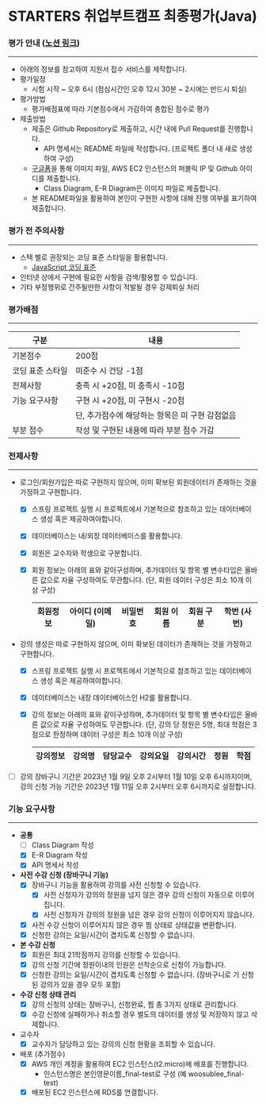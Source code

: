 # STARTERS 취업부트캠프 최종평가(Java)

### 평가 안내 ([노션 링크](https://www.notion.so/flearnerhq/STARTERS-Java-8b1d1e267df64ff6921e24f966e2ea0e))

---

- 아래의 정보를 참고하여 지원서 접수 서비스를 제작합니다.
- 평가일정
    - 시험 시작 ~ 오후 6시 (점심시간인 오후 12시 30분 ~ 2시에는 반드시 퇴실)
- 평가방법
    - 평가배점표에 따라 기본점수에서 가감하여 총합된 점수로 평가
- 제출방법
    - 제출은 Github Repository로 제출하고, 시간 내에 Pull Request를 진행합니다.
        - API 명세서는 README 파일에 작성합니다. (프로젝트 폴더 내 새로 생성하여 구성)
    - [구글폼](https://forms.gle/quAHq1QUvnHubZHw5)을 통해 이미지 파일, AWS EC2 인스턴스의 퍼블릭 IP 및 Github 아이디를 제출합니다.
        - Class Diagram, E-R Diagram은 이미지 파일로 제출합니다.
    - 본 README파일을 활용하여 본인이 구현한 사항에 대해 진행 여부를 표기하여 제출합니다.

### 평가 전 주의사항

---

- 스택 별로 권장되는 코딩 표준 스타일을 활용합니다.
    - [JavaScript 코딩 표준](https://www.notion.so/JavaScript-4931f74d49054eaa9a574a230946fecb)
- 인터넷 상에서 구현에 필요한 사항을 검색/활용할 수 있습니다.
- 기타 부정행위로 간주될만한 사항이 적발될 경우 강제퇴실 처리

### 평가배점

---

| 구분 | 내용 |
| --- | --- |
| 기본점수 | 200점 |
| 코딩 표준 스타일 | 미준수 시 건당 -1점 |
| 전제사항 | 충족 시 +20점, 미 충족시 -10점 |
| 기능 요구사항  | 구현 시 +20점, 미 구현시 -20점
| | 단, 추가점수에 해당하는 항목은 미 구현 감점없음 |
| 부분 점수 | 작성 및 구현된 내용에 따라 부분 점수 가감 |

### 전제사항

---

- 로그인/회원가입은 따로 구현하지 않으며, 이미 확보된 회원데이터가 존재하는 것을 가정하고 구현합니다.
    - [X]  스프링 프로젝트 실행 시 프로젝트에서 기본적으로 참조하고 있는 데이터베이스 생성 혹은 제공하여야합니다.
    - [X]  데이터베이스는 내/외장 데이터베이스를 활용합니다.
    - [X]  회원은 교수자와 학생으로 구분합니다.
    - [X]  회원 정보는 아래의 표와 같이구성하며, 추가데이터 및 항목 별 변수타입은 올바른 값으로 자율 구성하여도 무관합니다.
      (단, 회원 데이터 구성은 최소 10개 이상 구성)

        | 회원정보 | 아이디 (이메일) | 비밀번호 | 회원 이름 | 회원 구분 | 학번 (사번) |
        | --- | --- | --- | --- | --- | --- |

- 강의 생성은 따로 구현하지 않으며, 이미 확보된 데이터가 존재하는 것을 가정하고 구현합니다.
    - [X]  스프링 프로젝트 실행 시 프로젝트에서 기본적으로 참조하고 있는 데이터베이스 생성 혹은 제공하여야합니다.
    - [X]  데이터베이스는 내장 데이터베이스인 H2를 활용합니다.
    - [X]  강의 정보는 아래의 표와 같이구성하며, 추가데이터 및 항목 별 변수타입은 올바른 값으로 자율 구성하여도 무관합니다.
      (단, 강의 당 정원은 5명, 최대 학점은 3점으로 한정하며 데이터 구성은 최소 10개 이상 구성)

        | 강의정보 | 강의명 | 담당교수 | 강의요일 | 강의시간 | 정원 | 학점 |
        | --- | --- | --- | --- | --- | --- | --- |

- [ ]  강의 장바구니 기간은 2023년 1월 9일 오후 2시부터 1월 10일 오후 6시까지이며, 강의 신청 가능 기간은 2023년 1월 11일 오후 2시부터 오후 6시까지로 설정합니다.

### 기능 요구사항

---

- **공통**
    - [ ]  Class Diagram 작성
    - [X]  E-R Diagram 작성
    - [X]  API 명세서 작성
- **사전 수강 신청 (장바구니 기능)**
    - [X]  장바구니 기능을 활용하여 강의를 사전 신청할 수 있습니다.
        - [X]  사전 신청자가 강의의 정원을 넘지 않은 경우 강의 신청이 자동으로 이루어집니다.
        - [x]  사전 신청자가 강의의 정원을 넘은 경우 강의 신청이 이루어지지 않습니다.
    - [X]  사전 수강 신청이 이루어지지 않은 경우 찜 상태로 상태값을 변환합니다.
    - [X]  신청한 강의는 요일/시간이 겹치도록 신청할 수 없습니다.
- **본 수강 신청**
    - [X]  회원은 최대 21학점까지 강의를 신청할 수 있습니다.
    - [X]  강의 신청 기간에 정원이내의 인원은 선착순으로 신청이 가능합니다.
    - [X]  신청한 강의는 요일/시간이 겹치도록 신청할 수 없습니다. (장바구니로 기 신청된 강의가 있을 경우 모두 포함)
- **수강 신청 상태 관리**
    - [X]  강의 신청의 상태는 장바구니, 신청완료, 찜 총 3가지 상태로 관리합니다.
    - [X]  수강 신청에 실패하거나 취소할 경우 별도의 데이터를 생성 및 저장하지 않고 삭제합니다.
- 교수자
    - [X]  교수자가 담당하고 있는 강의의 신청 현황을 조회할 수 있습니다.
- 배포 (추가점수)
    - [X]  AWS 개인 계정을 활용하여 EC2 인스턴스(t2.micro)에 배포를 진행합니다.
        - 인스턴스명은 본인영문이름_final-test로 구성 (예 woosublee_final-test)
    - [X]  배포된 EC2 인스턴스에 RDS를 연결합니다.
